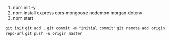 1. npm init -y
2. npm install express cors mongoose nodemon morgan dotenv
3. npm start

`git init`
`git add .`
`git commit -m "initial commit"`
`git remote add origin repo-url`
`git push -u origin master`